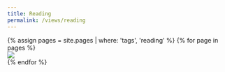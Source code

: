 ```yaml
---
title: Reading
permalink: /views/reading
---
```


<div class='d-flex flex-row flex-wrap'>
  {% assign pages = site.pages | where: 'tags', 'reading' %}
  {% for page in pages %}
  <div class="col-3">
    <a href="{{ page.permalink }}">
      <img class="gallery-item-image" src="{{ page.image }}"/>
    </a>
  </div>
  {% endfor %}
</div>
